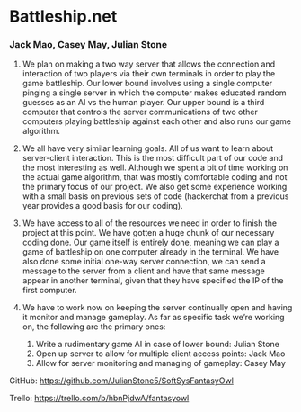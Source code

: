 # Battleship.net
### Jack Mao, Casey May, Julian Stone

1. We plan on making a two way server that allows the connection and interaction of two players via their own terminals in order to play the game battleship. Our lower bound involves using a single computer pinging a single server in which the computer makes educated random guesses as an AI vs the human player. Our upper bound is a third computer that controls the server communications of two other computers playing battleship against each other and also runs our game algorithm.

2. We all have very similar learning goals. All of us want to learn about server-client interaction. This is the most difficult part of our code and the most interesting as well. Although we spent a bit of time working on the actual game algorithm, that was mostly comfortable coding and not the primary focus of our project. We also get some experience working with a small basis on previous sets of code (hackerchat from a previous year provides a good basis for our coding).

3. We have access to all of the resources we need in order to finish the project at this point. We have gotten a huge chunk of our necessary coding done. Our game itself is entirely done, meaning we can play a game of battleship on one computer already in the terminal. We have also done some initial one-way server connection, we can send a message to the server from a client and have that same message appear in another terminal, given that they have specified the IP of the first computer.

4. We have to work now on keeping the server continually open and having it monitor and manage gameplay. As far as specific task we’re working on, the following are the primary ones:
    1. Write a rudimentary game AI in case of lower bound: Julian Stone
    2. Open up server to allow for multiple client access points: Jack Mao
    3. Allow for server monitoring and managing of gameplay: Casey May

GitHub: https://github.com/JulianStone5/SoftSysFantasyOwl

Trello: https://trello.com/b/hbnPjdwA/fantasyowl
